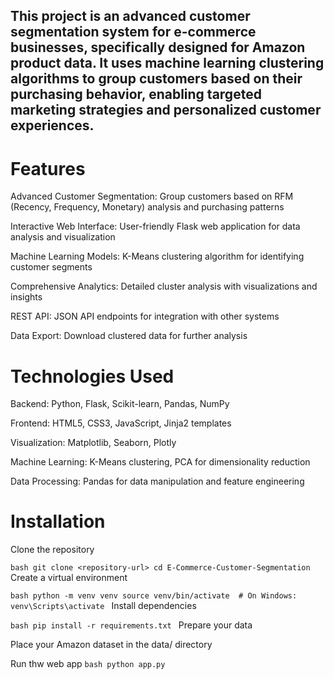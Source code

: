 ## This project is an advanced customer segmentation system for e-commerce businesses, specifically designed for Amazon product data. It uses machine learning clustering algorithms to group customers based on their purchasing behavior, enabling targeted marketing strategies and personalized customer experiences.

# Features
Advanced Customer Segmentation: Group customers based on RFM (Recency, Frequency, Monetary) analysis and purchasing patterns

Interactive Web Interface: User-friendly Flask web application for data analysis and visualization

Machine Learning Models: K-Means clustering algorithm for identifying customer segments

Comprehensive Analytics: Detailed cluster analysis with visualizations and insights

REST API: JSON API endpoints for integration with other systems

Data Export: Download clustered data for further analysis

# Technologies Used
Backend: Python, Flask, Scikit-learn, Pandas, NumPy

Frontend: HTML5, CSS3, JavaScript, Jinja2 templates

Visualization: Matplotlib, Seaborn, Plotly

Machine Learning: K-Means clustering, PCA for dimensionality reduction

Data Processing: Pandas for data manipulation and feature engineering

# Installation
Clone the repository

``bash
git clone <repository-url>
cd E-Commerce-Customer-Segmentation
``
Create a virtual environment

``bash
python -m venv venv
source venv/bin/activate  # On Windows: venv\Scripts\activate
``
Install dependencies

``bash
pip install -r requirements.txt
``
Prepare your data

Place your Amazon dataset in the data/ directory

Run thw web app
``bash
python app.py
``
